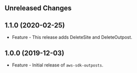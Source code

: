 Unreleased Changes
------------------

1.1.0 (2020-02-25)
------------------

* Feature - This release adds DeleteSite and DeleteOutpost.

1.0.0 (2019-12-03)
------------------

* Feature - Initial release of `aws-sdk-outposts`.

